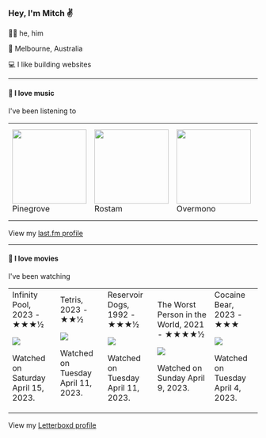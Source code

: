 <article><h3>Hey, I&#x27;m Mitch ✌️</h3><section><p>🙆‍♂️ he, him</p><p>📍 Melbourne, Australia</p><p>💻 I like building websites</p></section><hr/><section><h4>💽 I love music</h4><p>I&#x27;ve been listening to</p><table><tbody><td><img src="https://lastfm.freetls.fastly.net/i/u/174s/c6629582f276e80e1255fccfdafc734e.png" height="150px" alt="" role="presentation"/><br/>Pinegrove</td><td><img src="https://lastfm.freetls.fastly.net/i/u/174s/61380e07df9cd27bcc2328fd2e6d07bb.png" height="150px" alt="" role="presentation"/><br/>Rostam</td><td><img src="https://lastfm.freetls.fastly.net/i/u/174s/a15d36a1fff4fd9a7751fa4623fb55d3.png" height="150px" alt="" role="presentation"/><br/>Overmono</td><td><img src="https://lastfm.freetls.fastly.net/i/u/174s/4e01fa83cc0c77c5c08edebdce735dac.png" height="150px" alt="" role="presentation"/><br/>The Tallest Man on Earth</td><td><img src="https://lastfm.freetls.fastly.net/i/u/174s/2666bdc9b7264b799f8a882e471cd62e.png" height="150px" alt="" role="presentation"/><br/>The 1975</td></tbody></table><span>View my <a href="https://www.last.fm/user/mylsb">last.fm profile</a></span></section><hr/><section><h4>📼 I love movies</h4><p>I&#x27;ve been watching</p><table><tbody><td>Infinity Pool, 2023 - ★★★½<br/><span> <p><img src="https://a.ltrbxd.com/resized/film-poster/5/9/1/9/3/1/591931-infinity-pool-0-600-0-900-crop.jpg?v=1fdb8549ff"/></p> <p>Watched on Saturday April 15, 2023.</p> </span></td><td>Tetris, 2023 - ★★½<br/><span> <p><img src="https://a.ltrbxd.com/resized/film-poster/6/4/9/1/8/8/649188-tetris-0-600-0-900-crop.jpg?v=e337f04260"/></p> <p>Watched on Tuesday April 11, 2023.</p> </span></td><td>Reservoir Dogs, 1992 - ★★★½<br/><span> <p><img src="https://a.ltrbxd.com/resized/sm/upload/u0/4o/op/yx/g7spS2Y4SZoQoC6Hn7zoqEqdYqR-0-600-0-900-crop.jpg?v=6d1aaa720c"/></p> <p>Watched on Tuesday April 11, 2023.</p> </span></td><td>The Worst Person in the World, 2021 - ★★★★½<br/><span> <p><img src="https://a.ltrbxd.com/resized/film-poster/5/8/5/2/5/8/585258-the-worst-person-in-the-world-0-600-0-900-crop.jpg?v=92bc344c27"/></p> <p>Watched on Sunday April 9, 2023.</p> </span></td><td>Cocaine Bear, 2023 - ★★★<br/><span> <p><img src="https://a.ltrbxd.com/resized/film-poster/7/2/1/3/3/3/721333-cocaine-bear-0-600-0-900-crop.jpg?v=4486ee174d"/></p> <p>Watched on Tuesday April 4, 2023.</p> </span></td></tbody></table><span>View my <a href="https://letterboxd.com/myslab/">Letterboxd profile</a></span></section></article>